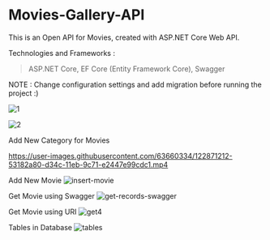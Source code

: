 # Movies-Gallery-API
This is an Open API for Movies, created with ASP.NET Core Web API.

Technologies and Frameworks :
 > ASP.NET Core,
 > EF Core (Entity Framework Core),
 > Swagger

NOTE : Change configuration settings and add migration before running the project :)


![1](https://user-images.githubusercontent.com/63660334/122870877-dedd8700-d34b-11eb-87c0-972c6fd529eb.png)

![2](https://user-images.githubusercontent.com/63660334/122870899-e3a23b00-d34b-11eb-9aea-eb42b62be6b1.png)

Add New Category for Movies

https://user-images.githubusercontent.com/63660334/122871212-53182a80-d34c-11eb-9c71-e2447e99cdc1.mp4

Add New Movie
![insert-movie](https://user-images.githubusercontent.com/63660334/122870926-ebfa7600-d34b-11eb-849a-d7598315602d.png)

Get Movie using Swagger
![get-records-swagger](https://user-images.githubusercontent.com/63660334/122870958-fa489200-d34b-11eb-9833-126097536031.png)

Get Movie using URI
![get4](https://user-images.githubusercontent.com/63660334/122871018-0fbdbc00-d34c-11eb-9592-6a64230e5ae1.png)

Tables in Database
![tables](https://user-images.githubusercontent.com/63660334/122871088-27954000-d34c-11eb-85fb-6709cbf60226.png)





